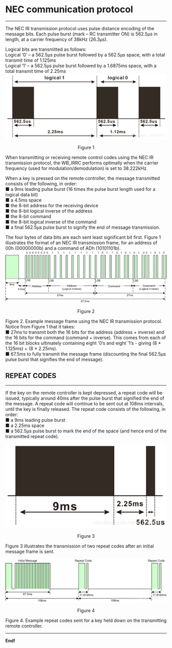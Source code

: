 # NEC communication protocol   
----------------------------
The NEC IR transmission protocol uses pulse distance encoding of the message bits. Each pulse burst (mark – RC transmitter ON) is 562.5µs in length, at a carrier frequency of 38kHz (26.3µs).   

Logical bits are transmitted as follows:   
Logical ‘0’ – a 562.5µs pulse burst followed by a 562.5µs space, with a total transmit time of 1.125ms  
Logical ‘1’ – a 562.5µs pulse burst followed by a 1.6875ms space, with a total transmit time of 2.25ms  
![Img](../../_static/resource/nec/img/1img.png)      
<p align="center">Figure 1</p>  

When transmitting or receiving remote control codes using the NEC IR transmission protocol, the WB_IRRC performs optimally when the carrier frequency (used for modulation/demodulation) is set to 38.222kHz.  

When a key is pressed on the remote controller, the message transmitted consists of the following, in order:  
■ a 9ms leading pulse burst (16 times the pulse burst length used for a logical data bit)  
■ a 4.5ms space  
■ the 8-bit address for the receiving device  
■ the 8-bit logical inverse of the address  
■ the 8-bit command  
■ the 8-bit logical inverse of the command  
■ a final 562.5µs pulse burst to signify the end of message transmission.  

The four bytes of data bits are each sent least significant bit first. Figure 1 illustrates the format of an NEC IR transmission frame, for an address of 00h (00000000b) and a command of ADh (10101101b).  
![Img](../../_static/resource/nec/img/2img.png)  
<p align="center">Figure 2</p>  

Figure 2. Example message frame using the NEC IR transmission protocol.  
Notice from Figure 1 that it takes:  
■ 27ms to transmit both the 16 bits for the address (address + inverse) and the 16 bits for the command (command + inverse). This comes from each of the 16 bit blocks ultimately containing eight '0’s and eight '1’s - giving (8 * 1.125ms) + (8 * 2.25ms).  
■ 67.5ms to fully transmit the message frame (discounting the final 562.5µs pulse burst that signifies the end of message).  


## REPEAT CODES    
---------------
If the key on the remote controller is kept depressed, a repeat code will be issued, typically around 40ms after the pulse burst that signified the end of the message. A repeat code will continue to be sent out at 108ms intervals, until the key is finally released. The repeat code consists of the following, in order:  
■ a 9ms leading pulse burst  
■ a 2.25ms space  
■ a 562.5µs pulse burst to mark the end of the space (and hence end of the transmitted repeat code).  

![Img](../../_static/resource/nec/img/3img.png)  
<p align="center">Figure 3</p>  
Figure 3 illustrates the transmission of two repeat codes after an initial message frame is sent.  

![Img](../../_static/resource/nec/img/4img.png)  
<p align="center">Figure 4</p>  
Figure 4. Example repeat codes sent for a key held down on the transmitting remote controller.  

--------
**End!**